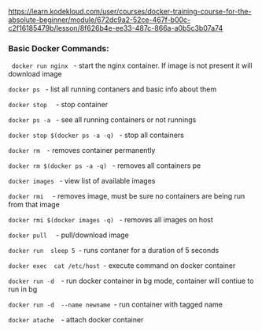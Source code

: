 https://learn.kodekloud.com/user/courses/docker-training-course-for-the-absolute-beginner/module/672dc9a2-52ce-467f-b00c-c2f16185479b/lesson/8f626b4e-ee33-487c-866a-a0b5c3b07a74

### Basic Docker Commands:

<code> docker run nginx </code> - start the nginx container. If image is not present it will download image

<code>docker ps </code> - list all running contaners and basic info about them

<code>docker stop <container name> </code> - stop container

<code>docker ps -a </code> - see all running containers or not runnings

<code>docker stop $(docker ps -a -q) </code> - stop all containers

<code>docker rm <container name> </code>- removes container permanently

<code>docker rm $(docker ps -a -q) </code> - removes all containers pe

<code>docker images </code> - view list of available images

<code>docker rmi <image name> </code> - removes image, must be sure no containers are being run from that image

<code>docker rmi $(docker images -q) </code> - removes all images on host

<code>docker pull <image name> </code> - pull/download image

<code>docker run <container name> sleep 5 </code>- runs contaner for a duration of 5 seconds

<code>docker exec <container name> cat /etc/host </code>- execute command on docker container

<code>docker run -d <container name> </code>- run docker container in bg mode, container will contiue to run in bg

<code>docker run -d <container name> --name newname </code>- run container with tagged name

<code>docker atache <container id> </code>- attach docker container
